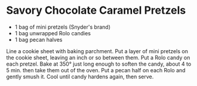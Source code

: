 # Savory Chocolate Caramel Pretzels #

* 1 bag of mini pretzels (Snyder's brand)
* 1 bag unwrapped Rolo candies
* 1 bag pecan halves

Line a cookie sheet with baking parchment. Put a layer of mini pretzels
on the cookie sheet, leaving an inch or so between them. Put a Rolo
candy on each pretzel. Bake at 350° just long enough to soften the
candy, about 4 to 5 min. then take them out of the oven. Put a pecan
half on each Rolo and gently smush it. Cool until candy hardens again,
then serve.
